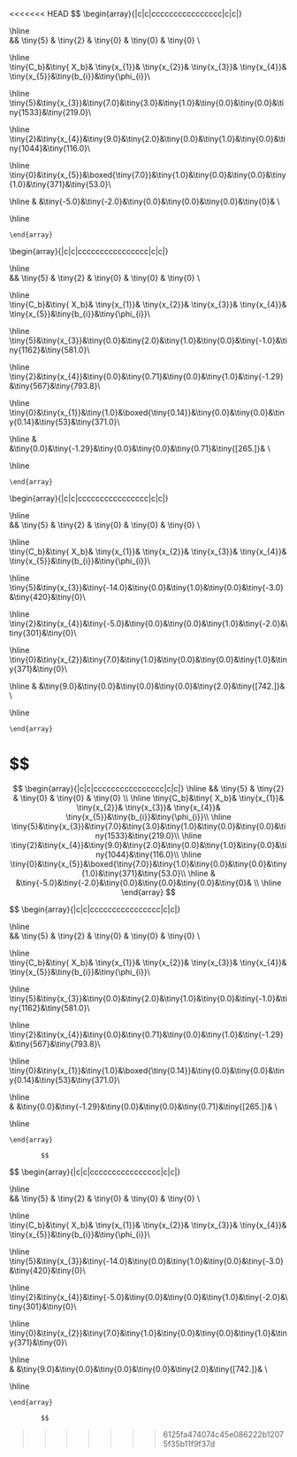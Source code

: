 <<<<<<< HEAD
$$
\begin{array}{|c|c|cccccccccccccccc|c|c|}  

 \hline  
&& \tiny{5} & \tiny{2} & \tiny{0} & \tiny{0} & \tiny{0} \\  

\hline  
 \tiny{C_b}&\tiny{ X_b}&  \tiny{x_{1}}&  \tiny{x_{2}}&  \tiny{x_{3}}&  \tiny{x_{4}}&  \tiny{x_{5}}&\tiny{b_{i}}&\tiny{\phi_{i}}\\   

\hline  
\tiny{5}&\tiny{x_{3}}&\tiny{7.0}&\tiny{3.0}&\tiny{1.0}&\tiny{0.0}&\tiny{0.0}&\tiny{1533}&\tiny{219.0}\\   

\hline
\tiny{2}&\tiny{x_{4}}&\tiny{9.0}&\tiny{2.0}&\tiny{0.0}&\tiny{1.0}&\tiny{0.0}&\tiny{1044}&\tiny{116.0}\\   

\hline
\tiny{0}&\tiny{x_{5}}&\boxed{\tiny{7.0}}&\tiny{1.0}&\tiny{0.0}&\tiny{0.0}&\tiny{1.0}&\tiny{371}&\tiny{53.0}\\   

\hline
& &\tiny{-5.0}&\tiny{-2.0}&\tiny{0.0}&\tiny{0.0}&\tiny{0.0}&\tiny{0}& \\   

    
\hline  

    \end{array}

$$
$$
\begin{array}{|c|c|cccccccccccccccc|c|c|}  

 \hline  
&& \tiny{5} & \tiny{2} & \tiny{0} & \tiny{0} & \tiny{0} \\  

\hline  
 \tiny{C_b}&\tiny{ X_b}&  \tiny{x_{1}}&  \tiny{x_{2}}&  \tiny{x_{3}}&  \tiny{x_{4}}&  \tiny{x_{5}}&\tiny{b_{i}}&\tiny{\phi_{i}}\\   

\hline  
\tiny{5}&\tiny{x_{3}}&\tiny{0.0}&\tiny{2.0}&\tiny{1.0}&\tiny{0.0}&\tiny{-1.0}&\tiny{1162}&\tiny{581.0}\\   

\hline
\tiny{2}&\tiny{x_{4}}&\tiny{0.0}&\tiny{0.71}&\tiny{0.0}&\tiny{1.0}&\tiny{-1.29}&\tiny{567}&\tiny{793.8}\\   

\hline
\tiny{0}&\tiny{x_{1}}&\tiny{1.0}&\boxed{\tiny{0.14}}&\tiny{0.0}&\tiny{0.0}&\tiny{0.14}&\tiny{53}&\tiny{371.0}\\   

\hline
& &\tiny{0.0}&\tiny{-1.29}&\tiny{0.0}&\tiny{0.0}&\tiny{0.71}&\tiny{[265.]}& \\   

    
\hline  

    \end{array}

$$
$$
\begin{array}{|c|c|cccccccccccccccc|c|c|}  

 \hline  
&& \tiny{5} & \tiny{2} & \tiny{0} & \tiny{0} & \tiny{0} \\  

\hline  
 \tiny{C_b}&\tiny{ X_b}&  \tiny{x_{1}}&  \tiny{x_{2}}&  \tiny{x_{3}}&  \tiny{x_{4}}&  \tiny{x_{5}}&\tiny{b_{i}}&\tiny{\phi_{i}}\\   

\hline  
\tiny{5}&\tiny{x_{3}}&\tiny{-14.0}&\tiny{0.0}&\tiny{1.0}&\tiny{0.0}&\tiny{-3.0}&\tiny{420}&\tiny{0}\\   

\hline
\tiny{2}&\tiny{x_{4}}&\tiny{-5.0}&\tiny{0.0}&\tiny{0.0}&\tiny{1.0}&\tiny{-2.0}&\tiny{301}&\tiny{0}\\   

\hline
\tiny{0}&\tiny{x_{2}}&\tiny{7.0}&\tiny{1.0}&\tiny{0.0}&\tiny{0.0}&\tiny{1.0}&\tiny{371}&\tiny{0}\\   

\hline
& &\tiny{9.0}&\tiny{0.0}&\tiny{0.0}&\tiny{0.0}&\tiny{2.0}&\tiny{[742.]}& \\   

    
\hline  

    \end{array}

$$
=======


$$ 
\begin{array}{|c|c|cccccccccccccccc|c|c|}  
\hline  
&& \tiny{5} & \tiny{2} & \tiny{0} & \tiny{0} & \tiny{0} \\  
\hline  
\tiny{C_b}&\tiny{ X_b}&  \tiny{x_{1}}&  \tiny{x_{2}}&  \tiny{x_{3}}&  \tiny{x_{4}}&  \tiny{x_{5}}&\tiny{b_{i}}&\tiny{\phi_{i}}\\   
\hline  
\tiny{5}&\tiny{x_{3}}&\tiny{7.0}&\tiny{3.0}&\tiny{1.0}&\tiny{0.0}&\tiny{0.0}&\tiny{1533}&\tiny{219.0}\\   
\hline  
\tiny{2}&\tiny{x_{4}}&\tiny{9.0}&\tiny{2.0}&\tiny{0.0}&\tiny{1.0}&\tiny{0.0}&\tiny{1044}&\tiny{116.0}\\   
\hline  
\tiny{0}&\tiny{x_{5}}&\boxed{\tiny{7.0}}&\tiny{1.0}&\tiny{0.0}&\tiny{0.0}&\tiny{1.0}&\tiny{371}&\tiny{53.0}\\   
\hline  
& &\tiny{-5.0}&\tiny{-2.0}&\tiny{0.0}&\tiny{0.0}&\tiny{0.0}&\tiny{0}& \\   
\hline  
\end{array}
$$




            

$$ 
    \begin{array}{|c|c|cccccccccccccccc|c|c|}  

    
 \hline  
&& \tiny{5} & \tiny{2} & \tiny{0} & \tiny{0} & \tiny{0} \\  

 \hline  
 \tiny{C_b}&\tiny{ X_b}&  \tiny{x_{1}}&  \tiny{x_{2}}&  \tiny{x_{3}}&  \tiny{x_{4}}&  \tiny{x_{5}}&\tiny{b_{i}}&\tiny{\phi_{i}}\\   

 \hline  
\tiny{5}&\tiny{x_{3}}&\tiny{0.0}&\tiny{2.0}&\tiny{1.0}&\tiny{0.0}&\tiny{-1.0}&\tiny{1162}&\tiny{581.0}\\   

  \hline  
\tiny{2}&\tiny{x_{4}}&\tiny{0.0}&\tiny{0.71}&\tiny{0.0}&\tiny{1.0}&\tiny{-1.29}&\tiny{567}&\tiny{793.8}\\   

  \hline  
\tiny{0}&\tiny{x_{1}}&\tiny{1.0}&\boxed{\tiny{0.14}}&\tiny{0.0}&\tiny{0.0}&\tiny{0.14}&\tiny{53}&\tiny{371.0}\\   

  \hline  
& &\tiny{0.0}&\tiny{-1.29}&\tiny{0.0}&\tiny{0.0}&\tiny{0.71}&\tiny{[265.]}& \\   

    
  \hline  

    \end{array}
            
            $$




            

$$ 
    \begin{array}{|c|c|cccccccccccccccc|c|c|}  

    
 \hline  
&& \tiny{5} & \tiny{2} & \tiny{0} & \tiny{0} & \tiny{0} \\  

 \hline  
 \tiny{C_b}&\tiny{ X_b}&  \tiny{x_{1}}&  \tiny{x_{2}}&  \tiny{x_{3}}&  \tiny{x_{4}}&  \tiny{x_{5}}&\tiny{b_{i}}&\tiny{\phi_{i}}\\   

 \hline  
\tiny{5}&\tiny{x_{3}}&\tiny{-14.0}&\tiny{0.0}&\tiny{1.0}&\tiny{0.0}&\tiny{-3.0}&\tiny{420}&\tiny{0}\\   

  \hline  
\tiny{2}&\tiny{x_{4}}&\tiny{-5.0}&\tiny{0.0}&\tiny{0.0}&\tiny{1.0}&\tiny{-2.0}&\tiny{301}&\tiny{0}\\   

  \hline  
\tiny{0}&\tiny{x_{2}}&\tiny{7.0}&\tiny{1.0}&\tiny{0.0}&\tiny{0.0}&\tiny{1.0}&\tiny{371}&\tiny{0}\\   

  \hline  
& &\tiny{9.0}&\tiny{0.0}&\tiny{0.0}&\tiny{0.0}&\tiny{2.0}&\tiny{[742.]}& \\   

    
  \hline  

    \end{array}
            
            $$





            

>>>>>>> 6125fa474074c45e086222b12075f35b11f9f37d
